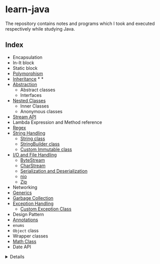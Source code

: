 # learn-java

The repository contains notes and programs which I took and executed respectively while studying Java.

## Index

* Encapsulation 
* In-It block
* Static block
* [Polymorphism]()
* [Inheritance]()
    * 
    *
* [Abstraction]()
    * Abstract classes
    * Interfaces
* [Nested Classes]()
    * Inner Classes
    * Anonymous classes
* [Stream API](./stream_api/)
* Lambda Expression and Method reference
* [Regex](./regex/)
* [String Handling](./string_handling/String%20Handling.md)
    * [String class](./string_handling/string_class/)
    * [StringBuilder class](./string_handling/stringbuffer_class/)
    * [Custom Immutable class](./string_handling/custom_immutable_class/)
* [I/O and File Handling](./java_io/Java_IO.md)
    * [ByteStream](./java_io/bytestream/)
    * [CharStream](./java_io/charstream/)
    * [Serialization and Deserialization](./java_101/serialization)
    * [nio](./java_io/nio_package/)
    * [Zip](./java_io/zip/)
* Networking
* [Generics](./generics/)
* [Garbage Collection](./garbage_collection/)
* [Exception Handling](./exception_handling/)
    * [Custom Exception Class](./exception_handling/custom_exception_class/)
* Design Pattern
* [Annotations](./annotations/)
* `enums`
* `Object` class
* Wrapper classes
* [Math Class]()
* Date API

<details>
    <!-- <summary>## More Info.</summary> -->
    [**Project Ideas**](./ProjectIdeas.md)
    [**Tools**](./JavaTools.md)
    [**Java Pros and Cons**](./JavaProsCons.md)
</details>
